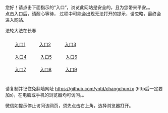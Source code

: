 您好！请点击下面指示的“入口”，浏览此网站是安全的，且为您带来平安。。 <br/>
点击入口后，请耐心等待， 过程中可能会出现无法打开的提示，请忽略，最终会进入网站. </br>

法轮大法在长春<br/>
<div style="padding:10px"><a style="margin:20px" target="_blank" href="https://d12l94qp0cap6s.cloudfront.net/2Qpsp?tosksnwh" id="ccLink1" rel="nofollow">入口1</a> <a target="_blank" style="margin:20px" href="https://d3ny8o99kld3r4.cloudfront.net/2Qpsp?szdkf" id="ccLink2" rel="nofollow">入口2</a> <a style="margin:20px" target="_blank" href="https://d33q71wmmji2pc.cloudfront.net/2Qpsp?sfmzloh" id="ccLink3" rel="nofollow">入口3</a></div>

<div style="padding:10px" ><a style="margin:20px" target="_blank" href="https://d12l94qp0cap6s.cloudfront.net/2Qpsp?tosksnwh" id="ccLink4" rel="nofollow">入口4</a> <a style="margin:20px" href="https://d3ny8o99kld3r4.cloudfront.net/2Qpsp?szdkf" target="_blank" id="ccLink5" rel="nofollow">入口5</a> <a style="margin:20px" href="https://d33q71wmmji2pc.cloudfront.net/2Qpsp?sfmzloh" target="_blank" id="ccLink6" rel="nofollow">入口6</a></div>

<div style="padding:10px"><a style="margin:20px" target="_blank" href="https://d12l94qp0cap6s.cloudfront.net/2Qpsp?tosksnwh" id="ccLink7" rel="nofollow">入口7</a> <a style="margin:20px" href="https://d3ny8o99kld3r4.cloudfront.net/2Qpsp?szdkf" target="_blank" id="ccLink8" rel="nofollow">入口8</a> <a style="margin:20px" target="_blank" href="https://d33q71wmmji2pc.cloudfront.net/2Qpsp?sfmzloh" id="ccLink9" rel="nofollow">入口9</a></div>

<br/>



请复制并记住免翻墙网址 https://github.com/yntd/changchunzx (http后一定要加s)，在电脑或手机的浏览器均可访问。。<br/>

微信如提示停止访问该网页，须先点击右上角，选择浏览器打开。
